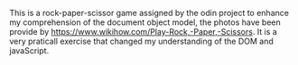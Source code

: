 This is a rock-paper-scissor game assigned by the odin project to enhance my comprehension of the document object model,
the photos have been provide by https://www.wikihow.com/Play-Rock,-Paper,-Scissors. 
It is a very praticall exercise that changed my understanding of the DOM and javaScript.
